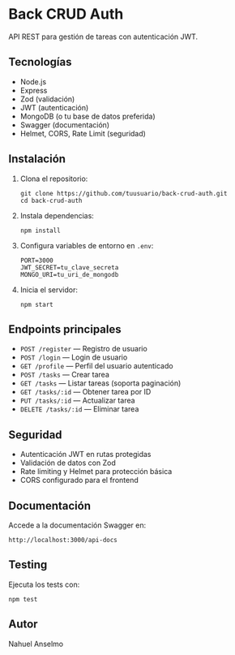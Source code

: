 # Back CRUD Auth

API REST para gestión de tareas con autenticación JWT.

## Tecnologías

- Node.js
- Express
- Zod (validación)
- JWT (autenticación)
- MongoDB (o tu base de datos preferida)
- Swagger (documentación)
- Helmet, CORS, Rate Limit (seguridad)

## Instalación

1. Clona el repositorio:
   ```
   git clone https://github.com/tuusuario/back-crud-auth.git
   cd back-crud-auth
   ```

2. Instala dependencias:
   ```
   npm install
   ```

3. Configura variables de entorno en `.env`:
   ```
   PORT=3000
   JWT_SECRET=tu_clave_secreta
   MONGO_URI=tu_uri_de_mongodb
   ```

4. Inicia el servidor:
   ```
   npm start
   ```

## Endpoints principales

- `POST /register` — Registro de usuario
- `POST /login` — Login de usuario
- `GET /profile` — Perfil del usuario autenticado
- `POST /tasks` — Crear tarea
- `GET /tasks` — Listar tareas (soporta paginación)
- `GET /tasks/:id` — Obtener tarea por ID
- `PUT /tasks/:id` — Actualizar tarea
- `DELETE /tasks/:id` — Eliminar tarea

## Seguridad

- Autenticación JWT en rutas protegidas
- Validación de datos con Zod
- Rate limiting y Helmet para protección básica
- CORS configurado para el frontend

## Documentación

Accede a la documentación Swagger en:
```
http://localhost:3000/api-docs
```

## Testing

Ejecuta los tests con:
```
npm test
```

## Autor

Nahuel Anselmo